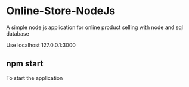 # Online-Store-NodeJs
A simple node js application for online product selling with node and sql database

Use localhost 127.0.0.1:3000

## npm start

To start the application

